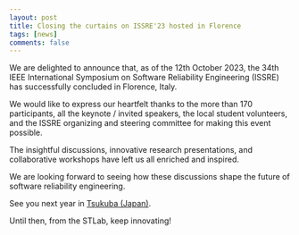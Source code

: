 ```yaml
---
layout: post
title: Closing the curtains on ISSRE'23 hosted in Florence 
tags: [news]
comments: false
---
```

We are delighted to announce that, as of the 12th October 2023, the 34th IEEE International Symposium on Software Reliability Engineering (ISSRE) has successfully concluded in Florence, Italy.

We would like to express our heartfelt thanks to the more than 170 participants, all the keynote / invited speakers, the local student volunteers, and the  ISSRE organizing and steering committee for making this event possible.

The insightful discussions, innovative research presentations, and collaborative workshops have left us all enriched and inspired.

We are looking forward to seeing how these discussions shape the future of software reliability engineering.

See you next year in [Tsukuba (Japan)](https://issre.github.io/2024/).

Until then, from the STLab, keep innovating!

